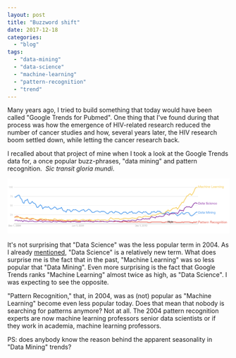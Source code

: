 ```yaml
---
layout: post
title: "Buzzword shift"
date: 2017-12-18
categories: 
  - "blog"
tags: 
  - "data-mining"
  - "data-science"
  - "machine-learning"
  - "pattern-recognition"
  - "trend"
---
```


Many years ago, I tried to build something that today would have been called "Google Trends for Pubmed". One thing that I've found during that process was how the emergence of HIV-related research reduced the number of cancer studies and how, several years later, the HIV research boom settled down, while letting the cancer research back.

I recalled about that project of mine when I took a look at the Google Trends data for, a once popular buzz-phrases, "data mining" and pattern recognition.  _Sic transit gloria mundi_.

![Screenshot of Google Trends data for (in decreasing order): "Machine Learning" , "Data Science", "Data Mining", "Pattern Recognition"](/assets/images/2017/12/trends1.png)

It's not surprising that "Data Science" was the less popular term in 2004. As I already [mentioned](http://gorelik.net/2017/05/29/dont-study-data-science/), "Data Science" is a relatively new term. What does surprise me is the fact that in the past, "Machine Learning" was so less popular that "Data Mining". Even more surprising is the fact that Google Trends ranks "Machine Learning" almost twice as high, as "Data Science". I was expecting to see the opposite.

"Pattern Recognition," that, in 2004, was as (not) popular as "Machine Learning" become even less popular today. Does that mean that nobody is searching for patterns anymore? Not at all. The 2004 pattern recognition experts are now machine learning professors senior data scientists or if they work in academia, machine learning professors.

PS: does anybody know the reason behind the apparent seasonality in "Data Mining" trends?
